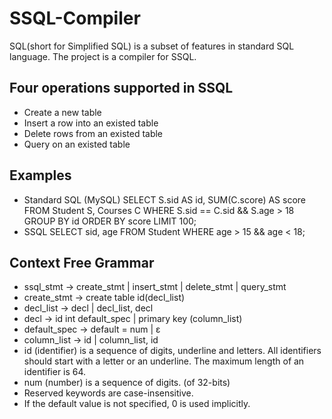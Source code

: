 SSQL-Compiler
=============

SQL(short for Simplified SQL) is a subset of features in standard SQL language. The project is a compiler for SSQL.


## Four operations supported in SSQL
  * Create a new table
  * Insert a row into an existed table
  * Delete rows from an existed table
  * Query on an existed table


## Examples
  * Standard SQL (MySQL) 
  SELECT S.sid AS id, SUM(C.score) AS score 
  FROM Student S, Courses C 
  WHERE S.sid == C.sid && S.age > 18 
  GROUP BY id 
  ORDER BY score 
  LIMIT 100; 
  * SSQL 
  SELECT sid, age 
  FROM Student 
  WHERE age > 15 && age < 18; 


## Context Free Grammar
  * ssql_stmt -> create_stmt | insert_stmt | delete_stmt | query_stmt
  * create_stmt -> create table id(decl_list)
  * decl_list -> decl | decl_list, decl
  * decl -> id int default_spec | primary key (column_list)
  * default_spec -> default = num | ε
  * column_list -> id | column_list, id
  * id (identifier) is a sequence of digits, underline and letters. All identifiers should start with a letter or an underline. The maximum length of an identifier is 64.
  * num (number) is a sequence of digits. (of 32-bits)
  * Reserved keywords are case-insensitive.
  * If the default value is not specified, 0 is used implicitly.
